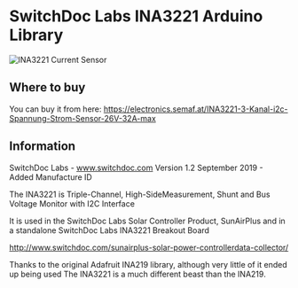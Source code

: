 # SwitchDoc Labs INA3221 Arduino Library

![INA3221 Current Sensor](https://cdn.semaf.at/media/image/product/2430/sm/ina3221-3-kanal-i2c-spannung-strom-sensor-26v-32a-max.jpg.webp)

## Where to buy
You can buy it from here: https://electronics.semaf.at/INA3221-3-Kanal-i2c-Spannung-Strom-Sensor-26V-32A-max

## Information
SwitchDoc Labs - www.switchdoc.com
Version 1.2 September 2019 - Added Manufacture ID

The INA3221 is Triple-Channel, High-SideMeasurement, Shunt and Bus Voltage Monitor with I2C Interface

It is used in the SwitchDoc Labs Solar Controller Product, SunAirPlus and in a standalone SwitchDoc Labs INA3221 Breakout Board

http://www.switchdoc.com/sunairplus-solar-power-controllerdata-collector/



Thanks to the original Adafruit INA219 library, although very little of it ended up being used  The INA3221 is a much different beast than the INA219.



